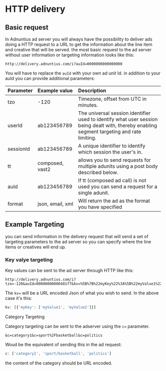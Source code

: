 # HTTP delivery

## Basic request

In Adnuntius ad server you will always have the possibility to deliver ads doing a HTTP request to a URL to get the information about the line item and creative that will be served. the most basic request to the ad server without user information or targeting information looks like this:

```http
http://delivery.adnuntius.com/i?auId=0000000000000000
```

You will have to replace the `auId` with your own ad unit Id. in addition to your auId you can provide additional parameters:

| Parameter | Example value | Description |
| :--- | :--- | :--- |
| tzo | -120  | Timezone, offset from UTC in minutes. |
| userId | ab123456789  | The universal session identifier used to identify what user session being dealt with, thereby enabling segment targeting and rate limiting. |
| sessionId | ab123456789  | A unique identifier to identify which session the user's in. |
| tt | composed, vast2  | allows you to send requests for multiple adunits using a post body described below. |
| auId | ab123456789  | If tt \(composed ad call\) is not used you can send a request for a single adunit. |
| format | json, email, xml | Will return the ad as the format you have specified |

## Example Targeting

you can send information in the delivery request that will send a set of targeting parameters to the ad server so you can specify where the line items or creatives will end up.

### Key valye targeting

Key values can be sent to the ad server through HTTP like this:

```http
http://delivery.adnuntius.com/i?tzo=-120&auId=00000000000481f7&kv=%5B%7B%22myKey%22%3A%5B%22myValue1%22%2C%22myValue2%22%5D%7D%5D
```

The `kv=` will be a URL encoded Json of what you wish to send. In the above case it's this:

```javascript
kv: [{'myKey': ['myValue1', 'myValue2']}]
```

Category Targeting

Category targeting can be sent to the adserver using the `c=` parameter.

```text
&c=category1&c=sport%2Fbasketball&c=politics
```

Woud be the equivalent of sending this in the ad request:

```javascript
c: ['category1', 'sport/basketball', 'politics']
```

the content of the category should be URL encoded.

